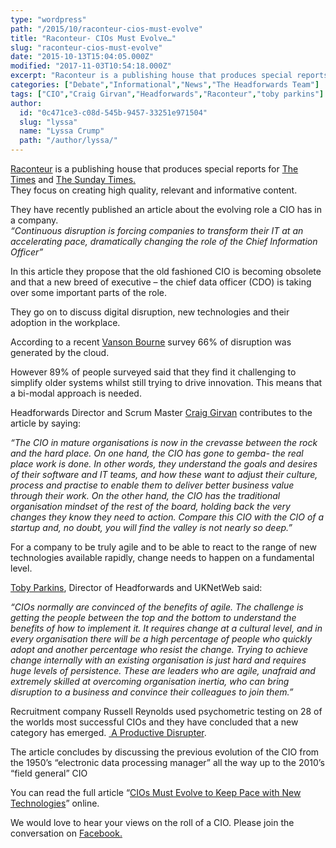 ```yaml
---
type: "wordpress"
path: "/2015/10/raconteur-cios-must-evolve"
title: "Raconteur- CIOs Must Evolve…"
slug: "raconteur-cios-must-evolve"
date: "2015-10-13T15:04:05.000Z"
modified: "2017-11-03T10:54:18.000Z"
excerpt: "Raconteur is a publishing house that produces special reports for The Times and The Sunday Times. They focus on creating high quality, relevant and informative content. They have recently published an article about the evolving role a CIO has in a company. “Continuous disruption is forcing companies to transform their IT at an accelerating pace, dramatically …"
categories: ["Debate","Informational","News","The Headforwards Team"]
tags: ["CIO","Craig Girvan","Headforwards","Raconteur","toby parkins"]
author:
  id: "0c471ce3-c08d-545b-9457-33251e971504"
  slug: "lyssa"
  name: "Lyssa Crump"
  path: "/author/lyssa/"
---
```

[Raconteur](http://raconteur.net/) is a publishing house that produces special reports for [The Times](http://www.thetimes.co.uk/tto/news/) and [The Sunday Times.](http://www.thesundaytimes.co.uk/sto/)  
They focus on creating high quality, relevant and informative content.

They have recently published an article about the evolving role a CIO has in a company.  
_“Continuous disruption is forcing companies to transform their IT at an accelerating pace, dramatically changing the role of the Chief Information Officer”_

In this article they propose that the old fashioned CIO is becoming obsolete and that a new breed of executive – the chief data officer (CDO) is taking over some important parts of the role.

They go on to discuss digital disruption, new technologies and their adoption in the workplace.

According to a recent [Vanson Bourne](http://www.vansonbourne.com/) survey 66% of disruption was generated by the cloud.

However 89% of people surveyed said that they find it challenging to simplify older systems whilst still trying to drive innovation. This means that a bi-modal approach is needed.

Headforwards Director and Scrum Master [Craig Girvan](https://uk.linkedin.com/in/craiggirvan) contributes to the article by saying:

_“The CIO in mature organisations is now in the crevasse between the rock and the hard place. On one hand, the CIO has gone to gemba- the real place work is done. In other words, they understand the goals and desires of their software and IT teams, and how these want to adjust their culture, process and practise to enable them to deliver better business value through their work. On the other hand, the CIO has the traditional organisation mindset of the rest of the board, holding back the very changes they know they need to action. Compare this CIO with the CIO of a startup and, no doubt, you will find the valley is not nearly so deep.”_

For a company to be truly agile and to be able to react to the range of new technologies available rapidly, change needs to happen on a fundamental level.

[Toby Parkins](https://uk.linkedin.com/in/tobyparkins), Director of Headforwards and UKNetWeb said:

_“CIOs normally are convinced of the benefits of agile. The challenge is getting the people between the top and the bottom to understand the benefits of how to implement it. It requires change at a cultural level, and in every organisation there will be a high percentage of people who quickly adopt and another percentage who resist the change. Trying to achieve change internally with an existing organisation is just hard and requires huge levels of persistence. These are leaders who are agile, unafraid and extremely skilled at overcoming organisation inertia, who can bring disruption to a business and convince their colleagues to join them.”_

Recruitment company Russell Reynolds used psychometric testing on 28 of the worlds most successful CIOs and they have concluded that a new category has emerged. [ A Productive Disrupter](http://www.russellreynolds.com/insights/thought-leadership/pages/productive-disruptors-five-characteristics-that-differentiate-transformational-leaders.aspx).

The article concludes by discussing the previous evolution of the CIO from the 1950’s “electronic data processing manager” all the way up to the 2010’s “field general” CIO

You can read the full article “[CIOs Must Evolve to Keep Pace with New Technologies](http://raconteur.net/business/cios-must-evolve-to-keep-pace-with-new-technologies)” online.

We would love to hear your views on the roll of a CIO. Please join the conversation on [Facebook.](https://www.facebook.com/headforwards/timeline/)